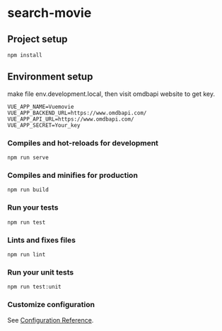 # search-movie

## Project setup
```
npm install
```

## Environment setup

make file env.development.local, then visit omdbapi website to get key. 

```
VUE_APP_NAME=Vuemovie 
VUE_APP_BACKEND_URL=https://www.omdbapi.com/
VUE_APP_API_URL=https://www.omdbapi.com/
VUE_APP_SECRET=Your_key
```

### Compiles and hot-reloads for development
```
npm run serve
```

### Compiles and minifies for production
```
npm run build
```

### Run your tests
```
npm run test
```

### Lints and fixes files
```
npm run lint
```

### Run your unit tests
```
npm run test:unit
```

### Customize configuration
See [Configuration Reference](https://cli.vuejs.org/config/).
